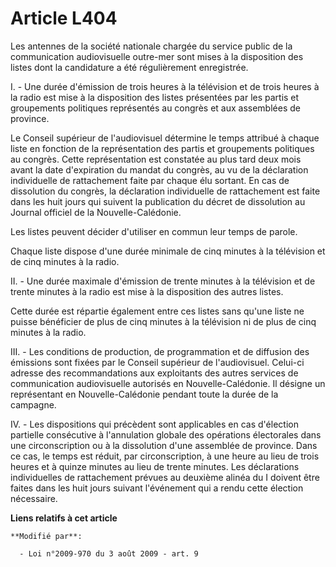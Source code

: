 # Article L404

Les antennes de la société nationale chargée du service public de la communication audiovisuelle outre-mer sont mises à la
disposition des listes dont la candidature a été régulièrement enregistrée.

I. - Une durée d'émission de trois heures à la télévision et de trois heures à la radio est mise à la disposition des listes
présentées par les partis et groupements politiques représentés au congrès et aux assemblées de province.

Le Conseil supérieur de l'audiovisuel détermine le temps attribué à chaque liste en fonction de la représentation des partis
et groupements politiques au congrès. Cette représentation est constatée au plus tard deux mois avant la date d'expiration du
mandat du congrès, au vu de la déclaration individuelle de rattachement faite par chaque élu sortant. En cas de dissolution
du congrès, la déclaration individuelle de rattachement est faite dans les huit jours qui suivent la publication du décret de
dissolution au Journal officiel de la Nouvelle-Calédonie.

Les listes peuvent décider d'utiliser en commun leur temps de parole.

Chaque liste dispose d'une durée minimale de cinq minutes à la télévision et de cinq minutes à la radio.

II. - Une durée maximale d'émission de trente minutes à la télévision et de trente minutes à la radio est mise à la
disposition des autres listes.

Cette durée est répartie également entre ces listes sans qu'une liste ne puisse bénéficier de plus de cinq minutes à la
télévision ni de plus de cinq minutes à la radio.

III. - Les conditions de production, de programmation et de diffusion des émissions sont fixées par le Conseil supérieur de
l'audiovisuel. Celui-ci adresse des recommandations aux exploitants des autres services de communication audiovisuelle
autorisés en Nouvelle-Calédonie. Il désigne un représentant en Nouvelle-Calédonie pendant toute la durée de la campagne.

IV. - Les dispositions qui précèdent sont applicables en cas d'élection partielle consécutive à l'annulation globale des
opérations électorales dans une circonscription ou à la dissolution d'une assemblée de province. Dans ce cas, le temps est
réduit, par circonscription, à une heure au lieu de trois heures et à quinze minutes au lieu de trente minutes. Les
déclarations individuelles de rattachement prévues au deuxième alinéa du I doivent être faites dans les huit jours suivant
l'événement qui a rendu cette élection nécessaire.

**Liens relatifs à cet article**

	**Modifié par**:

	  - Loi n°2009-970 du 3 août 2009 - art. 9
